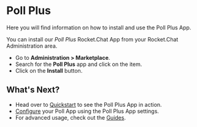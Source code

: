 # Poll Plus

Here you will find information on how to install and use the Poll Plus App.

You can install our _Poll Plus_ Rocket.Chat App from your Rocket.Chat Administration area.

* Go to **Administration &gt; Marketplace**.
* Search for the **Poll Plus** app and click on the item.
* Click on the **Install** button.

## What's Next?

* Head over to [Quickstart](quickstart.md) to see the Poll Plus App in action.
* [Configure](settings.md) your Poll App using the Poll Plus App settings.
* For advanced usage, check out the [Guides](guides/mixed-visibility-polls.md).

